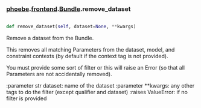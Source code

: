 ### [phoebe](phoebe.md).[frontend](frontend.md).[Bundle](Bundle.md).remove_dataset

```py

def remove_dataset(self, dataset=None, **kwargs)

```



Remove a dataset from the Bundle.

This removes all matching Parameters from the dataset, model, and
constraint contexts (by default if the context tag is not provided).

You must provide some sort of filter or this will raise an Error (so
that all Parameters are not accidentally removed).

:parameter str dataset: name of the dataset
:parameter **kwargs: any other tags to do the filter (except qualifier
    and dataset)
:raises ValueError: if no filter is provided

